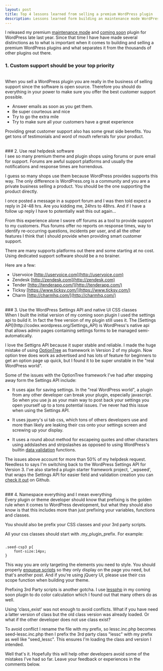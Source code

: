 ```yaml
--- 
layout: post
title: Top 4 lessons learned from selling a premium WordPress plugin
description: Lessons learned form building an maintenance mode WordPress plugin while your site is under construction. Here they are in no particular order.
---
```


I released my premium [maintenance mode](/features/) and [coming soon](/features/) plugin for WordPress late last year. Since that time I have have made several distinctions as to what is important when it comes to building and selling a premium WordPress plugins and what separates it from the thousands of other plugins out there.

### 1. Custom support should be your top priority
<br>
When you sell a WordPress plugin you are really in the business of selling support since the software is open source. Therefore you should do everything in your power to make sure you offer the best customer support possible. 

* Answer emails as soon as you get them. 
* Be super courteous and nice  
* Try to go the extra mile
* Try to make sure all your customers have a great experience

Providing great customer support also has some great side benefits. You get tons of testimonials and word of mouth referrals for your product.

<br>
### 2. Use real helpdesk software
<br>
I see so many premium theme and plugin shops using forums or pure email for support. Forums are awful support platforms and usually the notifications and response times are horrendous.

I guess so many shops use them because WordPress provides supports this way. The only difference is WordPress.org is a community and you are a private business selling a product. You should be the one supporting the product directly.

I once posted a message in a support forum and I was then told expect a reply in 24-48 hrs. Are you kidding me, 24hrs to 48hrs. And if I have a follow up reply I have to potentially wait this out again... 

From this experience alone I swore off forums as a tool to provide support to my customers. Plus forums offer no reports on response times, way to identify re-occurring questions, incidents per user, and all the other features I think that I should provide when providing smart customer support.

There are many supports platforms out there and some starting at no cost. Using dedicated support software should be a no brainer.

Here are a few:
* Uservoice [http://uservoice.com](http://uservoice.com)
* Zendesk [http://zendesk.com](http://zendesk.com)
* Tender [http://tenderapp.com/](http://tenderapp.com/)
* Ticksy [https://www.ticksy.com/](https://www.ticksy.com/)
* Charm [http://charmhq.com/](http://charmhq.com/)


<br>
### 3. Use the WordPress Settings API and native UI CSS classes
<br>
When I built the initial version of my coming soon plugin I used the settings api to build it. In fact the free version of my plugin still uses it. The [Settings API](http://codex.wordpress.org/Settings_API) is WordPress's native api that allows admin pages containing settings forms to be managed semi-automatically. 

I love the Settigns API because it super stable and reliable. I made the huge mistake of using [OptionTree](http://wordpress.org/extend/plugins/option-tree/) as framework in Version 2 of my plugin. Now option tree does work as advertised and has lots of feature for beginners to get an option page up quick, but I found it to be super unstable in the "real WordPress world".

Some of the issues with the OptionTree framework I've had after stepping away form the Settings API include:

* It uses ajax for saving settings. In the "real WordPress world", a plugin from any other developer can break your plugin, especially javascript. So when you use js as your main way to post back your settings you open yourself up to a tons potential issues. I've never had this issue when using the Settings API. 

* It uses jquery's ui tab css, which tons of others developers use and more than likely are leaking their css onto your settings screen and screwing up your display. 

* It uses a round about method for escapeing quotes and other characters using addslashes and stripslashes as opposed to using WordPress's builtin [data validation](http://codex.wordpress.org/Data_Validation) functions. 

The issues above account for more than 50% of my helpdesk request. Needless to says I'm switching back to the WordPress Settings API for Version 3.  I've also started a plugin starter framework project, '_wpseed', that wraps the Settings API for easier field and validation creation you can [check it out](https://github.com/seedprod/_wpseed) on Github.

<br>
### 4. Namespace everything and I mean everything
<br>
Every plugin or theme developer should know that prefixing is the golden rule when it comes to WordPress development, but what they should also know is that this includes more than just prefixing your variables, functions and classes.

You should also be prefix your CSS classes and your 3rd party scripts. 

All your css classes should start with .my_plugin_prefix. For example:

<code>
.seed-csp3 p{
	font-size:14px;
}
</code>

This way you are only targeting the elements you need to style. You should properly [enqueue scripts](http://codex.wordpress.org/Function_Reference/wp_enqueue_script) so they only display on the page you need, but that's another post. And if you're using jQuery UI, please use their css scope function when building your theme.

Prefixing 3rd Party scripts is another gotcha. I use [lessphp](http://leafo.net/lessphp/) in my coming soon plugin to do color calculation which I found out that many others do as well. 

Using 'class_exist' was not enough to avoid conflicts. What if you have need a latter version of class but the old class version was already loaded. Or what if the other developer does not use class exist? 

To avoid conflict I rename the file with my prefix, so lessc.inc.php becomes seed-lessc.inc.php then I prefix the 3rd party class "lessc" with my prefix as well like "seed_lessc". This ensures I'm loading the class and version I intended.


Well that's it. Hopefully this will help other developers avoid some of the mistakes I've had so far. Leave your feedback or experiences in the comments below. 



